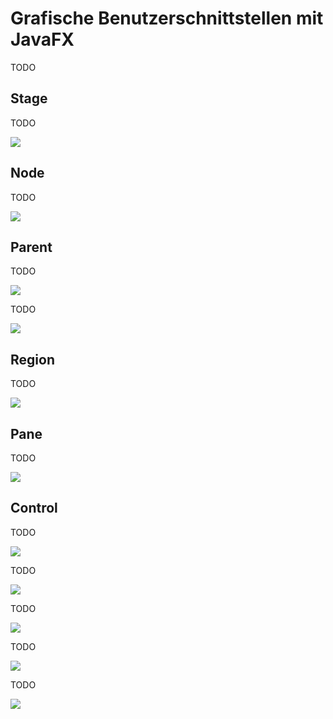 # Grafische Benutzerschnittstellen mit JavaFX

TODO

## Stage

TODO

![](../Grafiken/JavaFX/Stage.svg)

## Node

TODO

![](../Grafiken/JavaFX/Node.svg)

## Parent

TODO

![](../Grafiken/JavaFX/Parent.svg)

TODO

![](../Grafiken/JavaFX/Paint.svg)

## Region

TODO

![](../Grafiken/JavaFX/Region.svg)

## Pane

TODO

![](../Grafiken/JavaFX/Pane.svg)

## Control

TODO

![](../Grafiken/JavaFX/Control.Pane.svg)

TODO

![](../Grafiken/JavaFX/Control.Bar.svg)

TODO

![](../Grafiken/JavaFX/Control.View.svg)

TODO

![](../Grafiken/JavaFX/Control.Labeled.svg)

TODO

![](../Grafiken/JavaFX/Control.Other.svg)